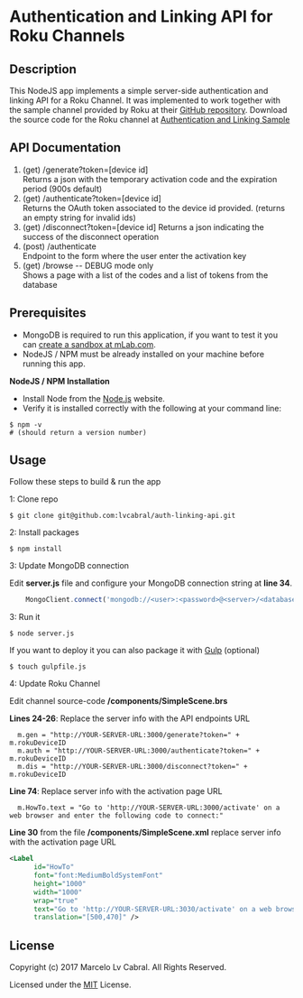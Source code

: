 # Authentication and Linking API for Roku Channels

## Description
This NodeJS app implements a simple server-side authentication and linking API for a Roku Channel. It was implemented to work together with the sample channel provided by Roku at their [GitHub repository](https://github.com/rokudev/). Download the source code for the Roku channel at [Authentication and Linking Sample](https://github.com/rokudev/sample-channels/blob/master/auth-linking-channel.zip)

## API Documentation
1.	(get) /generate?token=[device id]  
    Returns a json with the temporary activation code and the expiration period (900s default)
2.	(get) /authenticate?token=[device id]  
    Returns the OAuth token associated to the device id provided. (returns an empty string for invalid ids)
3.	(get) /disconnect?token=[device id]
    Returns a json indicating the success of the disconnect operation
4.	(post) /authenticate  
    Endpoint to the form where the user enter the activation key
5.	(get) /browse -- DEBUG mode only  
    Shows a page with a list of the codes and a list of tokens from the database

## Prerequisites
* MongoDB is required to run this application, if you want to test it you can [create a sandbox at mLab.com](https://mlab.com/plans/pricing/#plan-type=sandbox).
* NodeJS / NPM must be already installed on your machine before running this app.

**NodeJS / NPM Installation**

- Install Node from the [Node.js](https://nodejs.org/en/) website.
- Verify it is installed correctly with the following at your command line:

```shell
$ npm -v
# (should return a version number)
```

## Usage
Follow these steps to build & run the app

1: Clone repo
```shell
$ git clone git@github.com:lvcabral/auth-linking-api.git
```

2: Install packages
```shell
$ npm install
```

3: Update MongoDB connection

Edit **server.js** file and configure your MongoDB connection string at **line 34**.
```JavaScript
    MongoClient.connect('mongodb://<user>:<password>@<server>/<database>', (err, database) => {
```
3: Run it
```shell
$ node server.js
```
If you want to deploy it you can also package it with [Gulp](http://gulpjs.com/) (optional)
```shell
$ touch gulpfile.js
```

4: Update Roku Channel

Edit channel source-code **/components/SimpleScene.brs** 

**Lines 24-26**: Replace the server info with the API endpoints URL
```BrightScript
  m.gen = "http://YOUR-SERVER-URL:3000/generate?token=" + m.rokuDeviceID
  m.auth = "http://YOUR-SERVER-URL:3000/authenticate?token=" + m.rokuDeviceID
  m.dis = "http://YOUR-SERVER-URL:3000/disconnect?token=" + m.rokuDeviceID
```

**Line 74**: Replace server info with the activation page URL
```BrightScript
  m.HowTo.text = "Go to 'http://YOUR-SERVER-URL:3000/activate' on a web browser and enter the following code to connect:"
```

**Line 30** from the file **/components/SimpleScene.xml** replace server info with the activation page URL
```XML
<Label
      id="HowTo"
      font="font:MediumBoldSystemFont"
      height="1000"
      width="1000"
      wrap="true"
      text="Go to 'http://YOUR-SERVER-URL:3030/activate' on a web browser and enter the following code to connect:"
      translation="[500,470]" />
```

## License

Copyright (c) 2017 Marcelo Lv Cabral. All Rights Reserved.

Licensed under the [MIT](LICENSE.txt) License.
